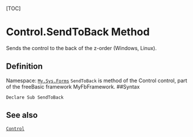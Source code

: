 [TOC]
# Control.SendToBack Method
Sends the control to the back of the z-order (Windows, Linux).
## Definition
Namespace: [`My.Sys.Forms`](My.Sys.Forms.md)
`SendToBack` is method of the Control control, part of the freeBasic framework MyFbFramework.
##Syntax
```freeBasic
Declare Sub SendToBack
```

## See also
[`Control`](Control.md)
